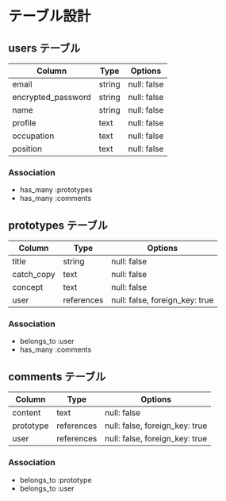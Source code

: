 # テーブル設計

## users テーブル

| Column             | Type   | Options     |
| ------------------ | ------ | ----------- |
| email              | string | null: false |
| encrypted_password | string | null: false |
| name               | string | null: false |
| profile            | text   | null: false |
| occupation         | text   | null: false |
| position           | text   | null: false |



### Association

- has_many :prototypes
- has_many :comments

## prototypes テーブル

| Column     | Type       | Options                        |
| ------     | ------     | ------------------------------ |
| title      | string     | null: false                    |
| catch_copy | text       | null: false                    |
| concept    | text       | null: false                    |
| user       | references | null: false, foreign_key: true |



### Association

- belongs_to :user
- has_many   :comments


## comments テーブル

| Column    | Type       | Options                        |
| -------   | ---------- | ------------------------------ |
| content   | text       | null: false                    |
| prototype | references | null: false, foreign_key: true |
| user      | references | null: false, foreign_key: true |

### Association

- belongs_to :prototype
- belongs_to :user
